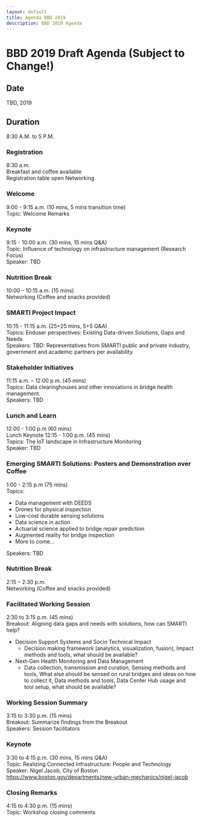 ```yaml
---
layout: default
title: Agenda BBD 2019
description: BBD 2019 Agenda
---
```


# BBD 2019 Draft Agenda (Subject to Change!)

## Date
TBD, 2019

## Duration  
8:30 A.M. to 5 P.M.  

### Registration
8:30 a.m.  
Breakfast and coffee available      
Registration table open
Networking  

### Welcome
9:00 - 9:15 a.m. (10 mins, 5 mins transition time)  
Topic: Welcome Remarks   

### Keynote
9:15 - 10:00 a.m. (30 mins, 15 mins Q&A)  
Topic: Influence of technology on infrastructure management (Research Focus)  
Speaker: TBD

### Nutrition Break
10:00 – 10:15 a.m. (15 mins)        
Networking (Coffee and snacks provided)

### SMARTI Project Impact
10:15 - 11:15 a.m. (25+25 mins, 5+5 Q&A)  
Topics: Enduser perspectives: Existing Data-driven Solutions, Gaps and Needs  
Speakers: TBD: Representatives from SMARTI public and private industry, government and academic partners per availability

### Stakeholder Initiatives
11:15 a.m. – 12:00 p.m. (45 mins)  
Topics: Data clearinghouses and other innovations in bridge health management.  
Speakers: TBD

### Lunch and Learn
12:00 - 1:00 p.m (60 mins)   
Lunch Keynote 12:15 - 1:00 p.m. (45 mins)  
Topics: The IoT landscape in Infrastructure Monitoring  
Speaker: TBD  

### Emerging SMARTI Solutions: Posters and Demonstration over Coffee
1:00 - 2:15 p.m (75 mins)   
Topics:
  - Data management with DEEDS
  - Drones for physical inspection
  - Low-cost durable sensing solutions
  - Data science in action
  - Actuarial science applied to bridge repair prediction
  - Augmented reality for bridge inspection
  - More to come...  

Speakers: TBD

### Nutrition Break
2:15 – 2:30 p.m.         
Networking (Coffee and snacks provided)   

### Facilitated Working Session
2:30 to 3:15 p.m. (45 mins)  
Breakout: Aligning data gaps and needs with solutions, how can SMARTI help?  
  - Decision Support Systems and Socio Technical Impact    
    - Decision making framework (analytics, visualization, fusion), Impact methods and tools, what should be available?  
  - Next-Gen Health Monitoring and Data Management
     - Data collection, transmission and curation, Sensing methods and tools, What else should be sensed on rural bridges and ideas on how to collect it, Data methods and tools, Data Center Hub usage and tool setup, what should be available?

### Working Session Summary
3:15 to 3:30 p.m. (15 mins)  
Breakout: Summarize findings from the Breakout  
Speakers: Session facilitators

### Keynote
3:30 to 4:15 p.m. (30 mins, 15 mins Q&A)    
Topic: Realizing Connected Infrastructure: People and Technology  
Speaker: Nigel Jacob, City of Boston  
https://www.boston.gov/departments/new-urban-mechanics/nigel-jacob

### Closing Remarks
4:15 to 4:30 p.m. (15 mins)    
Topic: Workshop closing comments
